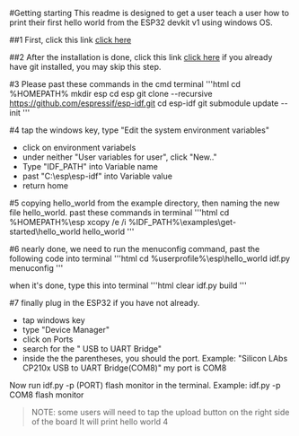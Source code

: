 #Getting starting
This readme is designed to get a user teach a user how to print their first hello world from the ESP32 devkit v1 using windows OS.

##1 First, click this link [click here](https://dl.espressif.com/dl/esp-idf-tools-setup-1.2.exe)

##2 After the installation is done, click this link [click here](https://gitforwindows.org/)
    if you already have git installed, you may skip this step.

#3 Please past these commands in the cmd terminal
'''html
cd %HOMEPATH%
mkdir esp
cd esp
git clone --recursive https://github.com/espressif/esp-idf.git
cd esp-idf
git submodule update --init
'''

#4 tap the windows key, type "Edit the system environment variables"
- click on environment variabels
- under neither "User variables for user", click "New.."
- Type "IDF_PATH" into Variable name
- past "C:\esp\esp-idf" into Variable value
- return home

#5 copying hello_world from the example directory, then naming the new file hello_world. past these commands in terminal
'''html
 cd %HOMEPATH%\esp
 xcopy /e /i %IDF_PATH%\examples\get-started\hello_world hello_world 
 '''

#6 nearly done, we need to run the menuconfig command, past the following code into terminal
'''html
 cd %userprofile%\esp\hello_world
 idf.py menuconfig 
 '''

when it's done, type this into terminal
'''html
 clear
 idf.py build
 '''

#7 finally plug in the ESP32 if you have not already. 
- tap windows key
- type "Device Manager"
- click on Ports
- search for the " USB to UART Bridge"
- inside the the parentheses, you should the port. Example: "Silicon LAbs CP210x USB to UART Bridge(COM8)"
my port is COM8

Now run idf.py -p (PORT) flash monitor in the terminal.
Example: idf.py -p COM8 flash monitor

>NOTE: some users will need to tap the upload button on the right side of the board
It will print hello world 4 
